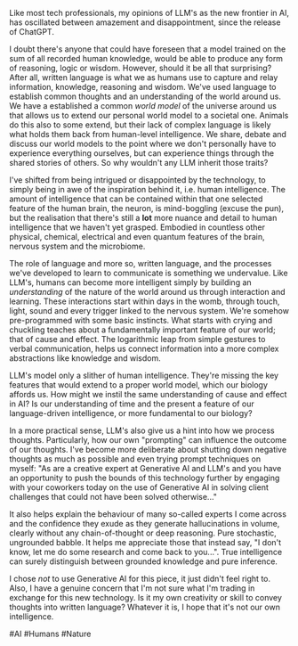 <!--
title: Thoughts on AI
date: 2025-02-23
--->
Like most tech professionals, my opinions of LLM's as the new frontier in AI, has oscillated between amazement and disappointment, since the release of ChatGPT. 

I doubt there's anyone that could have foreseen that a model trained on the sum of all recorded human knowledge, would be able to produce any form of reasoning, logic or wisdom. However, should it be all that surprising? After all, written language is what we as humans use to capture and relay information, knowledge, reasoning and wisdom. We've used language to establish common thoughts and an understanding of the world around us. We have a established a common *world model* of the universe around us that allows us to extend our personal world model to a societal one. Animals do this also to some extend, but their lack of complex language is likely what holds them back from human-level intelligence. We share, debate and discuss our world models to the point where we don't personally have to experience everything ourselves, but can experience things through the shared stories of others. So why wouldn't any LLM inherit those traits?

I've shifted from being intrigued or disappointed by the technology, to simply being in awe of the inspiration behind it, i.e. human intelligence. The amount of intelligence that can be contained within that one selected feature of the human brain, the neuron, is mind-boggling (excuse the pun), but the realisation that there's still a **lot** more nuance and detail to human intelligence that we haven't yet grasped. Embodied in countless other physical, chemical, electrical and even quantum features of the brain, nervous system and the microbiome.

The role of language and more so, written language, and the processes we've developed to learn to communicate is something we undervalue. Like LLM's, humans can become more intelligent simply by building an *understanding* of the nature of the world around us through interaction and learning. These interactions start within days in the womb, through touch, light, sound and every trigger linked to the nervous system. We're somehow pre-programmed with some basic instincts. What starts with crying and chuckling teaches about a fundamentally important feature of our world; that of cause and effect. The logarithmic leap from simple gestures to verbal communication, helps us connect information into a more complex abstractions like knowledge and wisdom.

LLM's model only a slither of human intelligence. They're missing the key features that would extend to a proper world model, which our biology affords us. How might we instil the same understanding of cause and effect in AI? Is our understanding of time and the present a feature of our language-driven intelligence, or more fundamental to our biology?

In a more practical sense, LLM's also give us a hint into how we process thoughts. Particularly, how our own "prompting" can influence the outcome of our thoughts. I've become more deliberate about shutting down negative thoughts as much as possible and even trying prompt techniques on myself: "As are a creative expert at Generative AI and LLM's and you have an opportunity to push the bounds of this technology further by engaging with your coworkers today on the use of Generative AI in solving client challenges that could not have been solved otherwise..."

It also helps explain the behaviour of many so-called experts I come across and the confidence they exude as they generate hallucinations in volume, clearly without any chain-of-thought or deep reasoning. Pure stochastic, ungrounded babble. It helps me appreciate those that instead say, "I don't know, let me do some research and come back to you...". True intelligence can surely distinguish between grounded knowledge and pure inference.

I chose *not* to use Generative AI for this piece, it just didn't feel right to. Also, I have a genuine concern that I'm not sure what I'm trading in exchange for this new technology. Is it my own creativity or skill to convey thoughts into written language? Whatever it is, I hope that it's not our own intelligence. 

#AI #Humans #Nature 